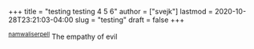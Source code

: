 +++
title = "testing testing 4 5 6"
author = ["svejk"]
lastmod = 2020-10-28T23:21:03-04:00
slug = "testing"
draft = false
+++

<sup id="6daadb834abb7b220a4f1e3b7d4dbe7c"><a href="#namwaliserpell" title="@ONLINE {namwaliserpell,
    author = Namwali Serpell,
    title  = The Banality of Empathy,
    url    = https://getpocket.com/explore/item/the-banality-of-empathy?utm_source=pocket-newtab
}">namwaliserpell</a></sup> The empathy of evil
